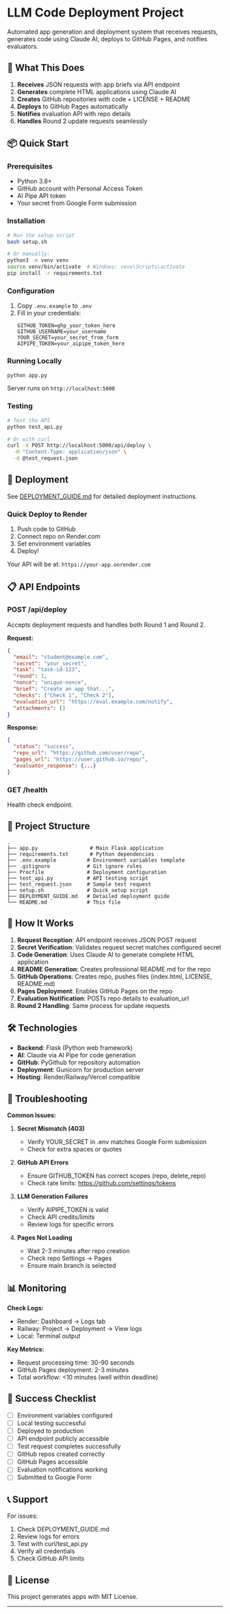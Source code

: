 # LLM Code Deployment Project


Automated app generation and deployment system that receives requests, generates code using Claude AI, deploys to GitHub Pages, and notifies evaluators.

## 🎯 What This Does

1. **Receives** JSON requests with app briefs via API endpoint
2. **Generates** complete HTML applications using Claude AI
3. **Creates** GitHub repositories with code + LICENSE + README
4. **Deploys** to GitHub Pages automatically
5. **Notifies** evaluation API with repo details
6. **Handles** Round 2 update requests seamlessly

## 📦 Quick Start

### Prerequisites
- Python 3.8+
- GitHub account with Personal Access Token
- AI Pipe API token
- Your secret from Google Form submission

### Installation

```bash
# Run the setup script
bash setup.sh

# Or manually:
python3 -m venv venv
source venv/bin/activate  # Windows: venv\Scripts\activate
pip install -r requirements.txt
```

### Configuration

1. Copy `.env.example` to `.env`
2. Fill in your credentials:
   ```
   GITHUB_TOKEN=ghp_your_token_here
   GITHUB_USERNAME=your_username
   YOUR_SECRET=your_secret_from_form
   AIPIPE_TOKEN=your_aipipe_token_here
   ```

### Running Locally

```bash
python app.py
```

Server runs on `http://localhost:5000`

### Testing

```bash
# Test the API
python test_api.py

# Or with curl
curl -X POST http://localhost:5000/api/deploy \
  -H "Content-Type: application/json" \
  -d @test_request.json
```

## 🚀 Deployment

See [DEPLOYMENT_GUIDE.md](DEPLOYMENT_GUIDE.md) for detailed deployment instructions.

### Quick Deploy to Render

1. Push code to GitHub
2. Connect repo on Render.com
3. Set environment variables
4. Deploy!

Your API will be at: `https://your-app.onrender.com`

## 📋 API Endpoints

### POST /api/deploy

Accepts deployment requests and handles both Round 1 and Round 2.

**Request:**
```json
{
  "email": "student@example.com",
  "secret": "your_secret",
  "task": "task-id-123",
  "round": 1,
  "nonce": "unique-nonce",
  "brief": "Create an app that...",
  "checks": ["Check 1", "Check 2"],
  "evaluation_url": "https://eval.example.com/notify",
  "attachments": []
}
```

**Response:**
```json
{
  "status": "success",
  "repo_url": "https://github.com/user/repo",
  "pages_url": "https://user.github.io/repo/",
  "evaluator_response": {...}
}
```

### GET /health

Health check endpoint.

## 📁 Project Structure

```
.
├── app.py                 # Main Flask application
├── requirements.txt       # Python dependencies
├── .env.example          # Environment variables template
├── .gitignore            # Git ignore rules
├── Procfile              # Deployment configuration
├── test_api.py           # API testing script
├── test_request.json     # Sample test request
├── setup.sh              # Quick setup script
├── DEPLOYMENT_GUIDE.md   # Detailed deployment guide
└── README.md             # This file
```

## 🔧 How It Works

1. **Request Reception**: API endpoint receives JSON POST request
2. **Secret Verification**: Validates request secret matches configured secret
3. **Code Generation**: Uses Claude AI to generate complete HTML application
4. **README Generation**: Creates professional README.md for the repo
5. **GitHub Operations**: Creates repo, pushes files (index.html, LICENSE, README.md)
6. **Pages Deployment**: Enables GitHub Pages on the repo
7. **Evaluation Notification**: POSTs repo details to evaluation_url
8. **Round 2 Handling**: Same process for update requests

## 🛠️ Technologies

- **Backend**: Flask (Python web framework)
- **AI**: Claude via AI Pipe for code generation
- **GitHub**: PyGithub for repository automation
- **Deployment**: Gunicorn for production server
- **Hosting**: Render/Railway/Vercel compatible


## 🐛 Troubleshooting

**Common Issues:**

1. **Secret Mismatch (403)**
   - Verify YOUR_SECRET in .env matches Google Form submission
   - Check for extra spaces or quotes

2. **GitHub API Errors**
   - Ensure GITHUB_TOKEN has correct scopes (repo, delete_repo)
   - Check rate limits: https://github.com/settings/tokens

3. **LLM Generation Failures**
   - Verify AIPIPE_TOKEN is valid
   - Check API credits/limits
   - Review logs for specific errors

4. **Pages Not Loading**
   - Wait 2-3 minutes after repo creation
   - Check repo Settings → Pages
   - Ensure main branch is selected

## 📊 Monitoring

**Check Logs:**
- Render: Dashboard → Logs tab
- Railway: Project → Deployment → View logs
- Local: Terminal output

**Key Metrics:**
- Request processing time: 30-90 seconds
- GitHub Pages deployment: 2-3 minutes
- Total workflow: <10 minutes (well within deadline)

## 🎯 Success Checklist

- [ ] Environment variables configured
- [ ] Local testing successful
- [ ] Deployed to production
- [ ] API endpoint publicly accessible
- [ ] Test request completes successfully
- [ ] GitHub repos created correctly
- [ ] GitHub Pages accessible
- [ ] Evaluation notifications working
- [ ] Submitted to Google Form

## 📞 Support

For issues:
1. Check DEPLOYMENT_GUIDE.md
2. Review logs for errors
3. Test with curl/test_api.py
4. Verify all credentials
5. Check GitHub API limits


## 📄 License

This project generates apps with MIT License.

---
